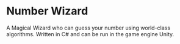 # Number Wizard

A Magical Wizard who can guess your number using world-class algorithms. Written in C# and can be run in the game engine Unity. 
